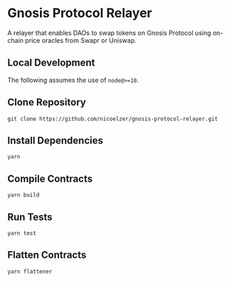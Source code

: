 # Gnosis Protocol Relayer

A relayer that enables DAOs to swap tokens on Gnosis Protocol using on-chain price oracles from Swapr or Uniswap.

## Local Development

The following assumes the use of `node@>=10`.

## Clone Repository

`git clone https://github.com/nicoelzer/gnosis-protocol-relayer.git`

## Install Dependencies

`yarn`

## Compile Contracts

`yarn build`

## Run Tests

`yarn test`

## Flatten Contracts

`yarn flattener`
